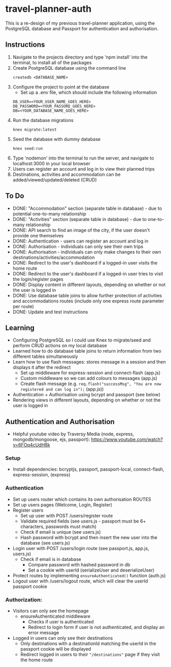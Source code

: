 # travel-planner-auth
This is a re-design of my previous travel-planner application, using the PostgreSQL database and Passport for authentication and authorisation.

## Instructions
1. Navigate to the projects directory and type 'npm install' into the terminal, to install all of the packages
2. Create PostgreSQL database using the command line
	```
	createdb <DATABASE_NAME>
	```
3. Configure the project to point at the database
	* Set up a .env file, which should include the following information
	```
	DB_USER=<YOUR_USER_NAME_GOES_HERE>
	DB_PASSWORD=<YOUR_PASSORD_GOES_HERE>
	DB=<YOUR_DATABASE_NAME_GOES_HERE>
	```
3. Run the database migrations
	```
	knex migrate:latest
	```
4. Seed the database with dummy database
	```
	knex seed:run
	```
5. Type 'nodemon' into the terminal to run the server, and navigate to localhost:3000 in your local browser
6. Users can register an account and log in to view their planned trips
7. Destinations, activities and accommodation can be added/viewed/updated/deleted (CRUD)

## To Do
* DONE: "Accommodation" section (separate table in database) - due to potential one-to-many relationship
* DONE: "Activities" section (separate table in database) - due to one-to-many relationship
* DONE: API search to find an image of the city, if the user doesn't provide one themselves
* DONE: Authentication - users can register an account and log in
* DONE: Authorisation - individuals can only see their own trips
* DONE: Authorisation - individuals can only make changes to their own destinations/activities/accommodation
* DONE: Redirect to the user's dashboard if a logged-in user visits the home route
* DONE: Redirect to the user's dashboard if a logged-in user tries to visit the login/register pages
* DONE: Display content in different layouts, depending on whether or not the user is logged in
* DONE: Use database table joins to allow further protection of activities and accommodations routes (include only one express route parameter per route)
* DONE: Update and test instructions

## Learning
* Configuring PostgreSQL so I could use Knex to migrate/seed and perform CRUD actions on my local database
* Learned how to do database table joins to return information from two different tables simultaneously
* Learn how to use flash messages: stores message in a session and then displays it after the redirect
	* Set up middleware for express-session and connect-flash (app.js)
	* Custom middleware so we can add colours to messages (app.js)
	* Create flash message (e.g. ``` req.flash("successMsg", "You are now registered and can log in"); ``` (app.js))
* Authentication + Authorisation using bcrypt and passport (see below)
* Rendering views in different layouts, depending on whether or not the user is logged in

## Authentication and Authorisation
* Helpful youtube video by Traversy Media (node, express, mongodb/mongoose, ejs, passport): https://www.youtube.com/watch?v=6FOq4cUdH8k

### Setup
* Install dependencies: bcryptjs, passport, passport-local, connect-flash, express-session, (express)

### Authentication
* Set up users router which contains its own authorisation ROUTES
* Set up users pages (Welcome, Login, Register)
* Register users
	* Set up user with POST /users/register route
	* Validate required fields (see users.js - passport must be 6+ characters, passwords must match)
	* Check if email is unique (see users.js)
	* Hash password with bcrypt and then insert the new user into the database (see users.js)
* Login user with POST /users/login route (see passport.js, app.js, users.js)
	* Check if email is in database
		* Compare password with hashed password in db
		* Set a cookie with userId (serializeUser and deserializeUser)
* Protect routes by implementing ``` ensureAuthenticated() ``` function (auth.js)
* Logout user with /users/logout route, which will clear the userId passport cookie

### Authorization:
* Visitors can only see the homepage
	* ensureAuthenticated middleware
		* Checks if user is authenticated
		* Redirect to login form if user is not authenticated, and display an error message
* Logged in users can only see their destinations
	* Only destinations with a destinationId matching the userId in the passport cookie will be displayed
	* Redirect logged in users to their ``` "/destinations" ``` page if they visit the home route
